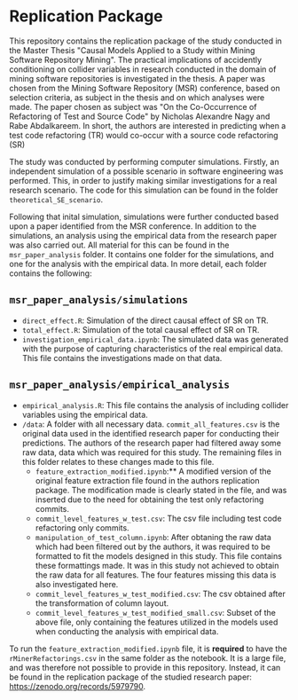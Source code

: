 # Replication Package
This repository contains the replication package of the study conducted in the Master Thesis "Causal Models Applied to a Study within Mining Software Repository Mining". The practical implications of accidently conditioning on collider variables in research conducted in the domain of mining software repositories is investigated in the thesis. A paper was chosen from the Mining Software Repository (MSR) conference, based on selection criteria, as subject in the thesis and on which analyses were made. The paper chosen as subject was "On the Co-Occurrence of Refactoring of Test and Source Code" by Nicholas Alexandre Nagy and Rabe Abdalkareem. In short, the authors are interested in predicting when a test code refactoring (TR) would co-occur with a source code refactoring (SR)

The study was conducted by performing computer simulations. Firstly, an independent simulation of a possible scenario in software engineering was performed. This, in order to justify making similar investigations for a real research scenario. The code for this simulation can be found in the folder `theoretical_SE_scenario`. 

Following that inital simulation, simulations were further conducted based upon a paper identified from the MSR conference. In addition to the simulations, an analysis using the empirical data from the research paper was also carried out. All material for this can be found in the `msr_paper_analysis` folder. It contains one folder for the simulations, and one for the analysis with the empirical data. In more detail, each folder contains the following:

## `msr_paper_analysis/simulations`
* `direct_effect.R`: Simulation of the direct causal effect of SR on TR.
* `total_effect.R`: Simulation of the total causal effect of SR on TR.
* `investigation_empirical_data.ipynb`: The simulated data was generated with the purpose of capturing characteristics of the real empirical data. This file contains the investigations made on that data.

## `msr_paper_analysis/empirical_analysis`
* `empirical_analysis.R`: This file contains the analysis of including collider variables using the empirical data. 
* `/data`: A folder with all necessary data. `commit_all_features.csv` is the original data used in the identified research paper for conducting their predictions. The authors of the research paper had filtered away some raw data, data which was required for this study. The remaining files in this folder relates to these changes made to this file.
  * `feature_extraction_modified.ipynb`:** A modified version of the original feature extraction file found in the authors replication package. The modification made is clearly stated in the file, and was inserted due to the need for obtaining the test only refactoring commits.
  * `commit_level_features_w_test.csv`: The csv file including test code refactoring only commits. 
  * `manipulation_of_test_column.ipynb`: After obtaning the raw data which had been filtered out by the authors, it was required to be formatted to fit the models designed in this study. This file contains these formattings made. It was in this study not achieved to obtain the raw data for all features. The four features missing this data is also investigated here.
  * `commit_level_features_w_test_modified.csv`: The csv obtained after the transformation of column layout.
  * `commit_level_features_w_test_modified_small.csv`: Subset of the above file, only containing the features utilized in the models used when conducting the analysis with empirical data.

To run the `feature_extraction_modified.ipynb` file, it is **required** to have the `rMinerRefactorings.csv` in the same folder as the notebook. It is a large file, and was therefore not possible to provide in this repository. Instead, it can be found in the replication package of the studied research paper: https://zenodo.org/records/5979790.